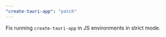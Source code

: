 ```yaml
---
"create-tauri-app": "patch"
---
```


Fix running `create-tauri-app` in JS environments in strict mode.